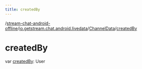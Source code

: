 ```yaml
---
title: createdBy
---
```

/[stream-chat-android-offline](../../index.md)/[io.getstream.chat.android.livedata](../index.md)/[ChannelData](index.md)/[createdBy](createdBy.md)  
  
  
  
# createdBy  
var [createdBy](createdBy.md): User
